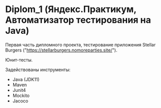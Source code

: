 # Diplom_1 (Яндекс.Практикум, Автоматизатор тестирования на Java)

Первая часть дипломного проекта, тестирование приложения Stellar Burgers ("https://stellarburgers.nomoreparties.site/").

Юнит-тесты.

Задействованы инструменты:
- Java (JDK11)
- Maven
- Junit4
- Mockito
- Jacoco
